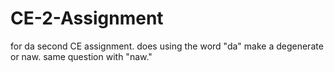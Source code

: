 # CE-2-Assignment
 for da second CE assignment. does using the word "da" make a degenerate or naw. same question with "naw."
